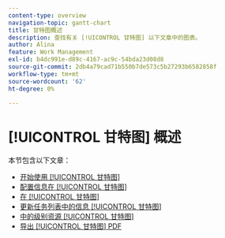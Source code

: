 ```yaml
---
content-type: overview
navigation-topic: gantt-chart
title: 甘特图概述
description: 查找有关 [!UICONTROL 甘特图] 以下文章中的图表。
author: Alina
feature: Work Management
exl-id: b4dc991e-d89c-4167-ac9c-54bda23d08d8
source-git-commit: 2db4a79cad71b550b7de573c5b27293b6582858f
workflow-type: tm+mt
source-wordcount: '62'
ht-degree: 0%

---
```


# [!UICONTROL 甘特图] 概述

本节包含以下文章：

* [开始使用 [!UICONTROL 甘特图]](../../../manage-work/gantt-chart/use-the-gantt-chart/get-started-with-gantt.md)
* [配置信息在 [!UICONTROL 甘特图]](../../../manage-work/gantt-chart/use-the-gantt-chart/configure-info-on-gantt-chart.md)
* [在 [!UICONTROL 甘特图]](../../../manage-work/gantt-chart/use-the-gantt-chart/view-info-in-gantt.md)
* [更新任务列表中的信息 [!UICONTROL 甘特图]](../../../manage-work/gantt-chart/use-the-gantt-chart/update-info-task-list-gantt.md)
* [中的级别资源 [!UICONTROL 甘特图]](../../../manage-work/gantt-chart/use-the-gantt-chart/level-resources-in-gantt.md)
* [导出 [!UICONTROL 甘特图] PDF](../../../manage-work/gantt-chart/use-the-gantt-chart/export-gantt-chart-to-pdf.md)
